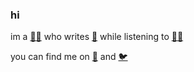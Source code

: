### hi

im a [🐐🐉](https://nasso.dev/) who writes [🦀](https://www.rust-lang.org/) while listening to [🐀👑](https://mustdie.komi.io/)

you can find me on <a rel="me" href="https://hachyderm.io/@nasso">🐘</a> and [🐦](https://twitter.com/nasso4991)
